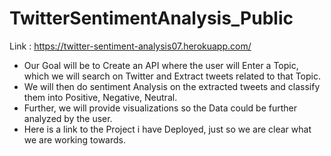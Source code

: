 # TwitterSentimentAnalysis_Public
Link : https://twitter-sentiment-analysis07.herokuapp.com/

- Our Goal will be to Create an API where the user will Enter a Topic, which we will search on Twitter and Extract tweets related to that Topic.
- We will then do sentiment Analysis on the extracted tweets and classify them into Positive, Negative, Neutral.
- Further, we will provide visualizations so the Data could be further analyzed by the user. 
- Here is a link to the Project i have Deployed, just so we are clear what we are working towards.


